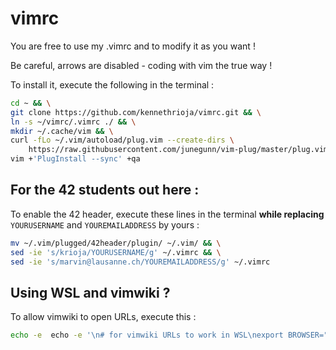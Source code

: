 # vimrc

You are free to use my .vimrc and to modify it as you want !

Be careful, arrows are disabled - coding with vim the true way !

To install it, execute the following in the terminal : 

```sh
cd ~ && \
git clone https://github.com/kennethrioja/vimrc.git && \
ln -s ~/vimrc/.vimrc ./ && \
mkdir ~/.cache/vim && \
curl -fLo ~/.vim/autoload/plug.vim --create-dirs \
    https://raw.githubusercontent.com/junegunn/vim-plug/master/plug.vim && \
vim +'PlugInstall --sync' +qa
```

## For the 42 students out here :

To enable the 42 header, execute these lines in the terminal **while replacing** ```YOURUSERNAME``` and ```YOUREMAILADDRESS``` by yours :

```sh
mv ~/.vim/plugged/42header/plugin/ ~/.vim/ && \
sed -ie 's/krioja/YOURUSERNAME/g' ~/.vimrc && \
sed -ie 's/marvin@lausanne.ch/YOUREMAILADDRESS/g' ~/.vimrc
```

## Using WSL and vimwiki ?

To allow vimwiki to open URLs, execute this :

```sh
echo -e  echo -e '\n# for vimwiki URLs to work in WSL\nexport BROWSER="powershell.exe /C start"' >> ~/.bashrc && source ~/.bashrc
```
